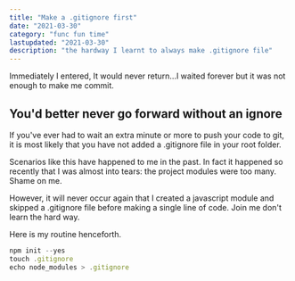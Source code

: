 ```yaml
---
title: "Make a .gitignore first"
date: "2021-03-30"
category: "func fun time"
lastupdated: "2021-03-30"
description: "the hardway I learnt to always make .gitignore file"
---
```


Immediately I entered, It would never return...I waited forever but it was not enough to make me commit.

## You'd better never go forward without an ignore

If you've ever had to wait an extra minute or more to push your code to git, it is most likely that you have not added a .gitignore file in your root folder.

Scenarios like this have happened to me in the past. In fact it happened so recently that I was almost into tears: the project modules were too many. Shame on me.

However, it will never occur again that I created a javascript module and skipped a .gitignore file before making a single line of code. Join me don't learn the hard way.

Here is my routine henceforth.

```javascript
npm init --yes
touch .gitignore
echo node_modules > .gitignore
```